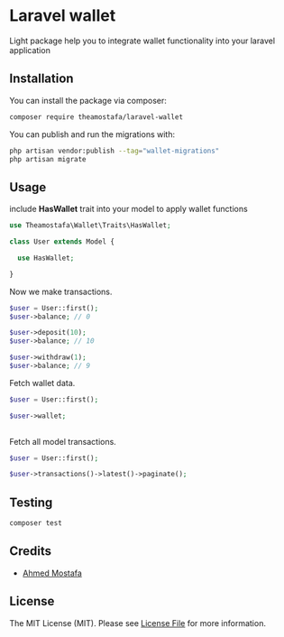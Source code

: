 # Laravel wallet
Light package help you to integrate wallet functionality into your laravel application
## Installation

You can install the package via composer:

```bash
composer require theamostafa/laravel-wallet
```

You can publish and run the migrations with:

```bash
php artisan vendor:publish --tag="wallet-migrations"
php artisan migrate
```


## Usage

include **HasWallet** trait into your model to apply wallet functions

```php
use Theamostafa\Wallet\Traits\HasWallet;

class User extends Model {

  use HasWallet;

}
```

Now we make transactions.

```php
$user = User::first();
$user->balance; // 0

$user->deposit(10);
$user->balance; // 10

$user->withdraw(1);
$user->balance; // 9
```

Fetch wallet data.
```php
$user = User::first();

$user->wallet;
 
```
Fetch all model transactions.
```php
$user = User::first();

$user->transactions()->latest()->paginate(); 
```
## Testing

```bash
composer test
```
## Credits

- [Ahmed Mostafa](https://github.com/rashwan01)

## License

The MIT License (MIT). Please see [License File](LICENSE.md) for more information.
